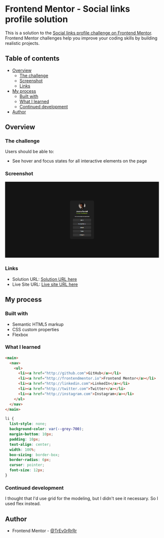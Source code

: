# Frontend Mentor - Social links profile solution

This is a solution to the [Social links profile challenge on Frontend Mentor](https://www.frontendmentor.io/challenges/social-links-profile-UG32l9m6dQ). Frontend Mentor challenges help you improve your coding skills by building realistic projects.

## Table of contents

- [Overview](#overview)
  - [The challenge](#the-challenge)
  - [Screenshot](#screenshot)
  - [Links](#links)
- [My process](#my-process)
  - [Built with](#built-with)
  - [What I learned](#what-i-learned)
  - [Continued development](#continued-development)
- [Author](#author)

## Overview

### The challenge

Users should be able to:

- See hover and focus states for all interactive elements on the page

### Screenshot

![](./screenshot.png)

### Links

- Solution URL: [Solution URL here](https://github.com/TrEv0rRrRr/Social-links-profile)
- Live Site URL: [Live site URL here](https://trev0rrrrr.github.io/Social-links-profile/)

## My process

### Built with

- Semantic HTML5 markup
- CSS custom properties
- Flexbox

### What I learned

```html
<main>
  <nav>
    <ul>
      <li><a href="http://github.com">GitHub</a></li>
      <li><a href="http://frontendmentor.io">Frontend Mentor</a></li>
      <li><a href="http://linkedin.com">LinkedIn</a></li>
      <li><a href="http://twitter.com">Twitter</a></li>
      <li><a href="http://instagram.com">Instagram</a></li>
    </ul>
  </nav>
</main>
```

```css
li {
  list-style: none;
  background-color: var(--grey-700);
  margin-bottom: 10px;
  padding: 10px;
  text-align: center;
  width: 100%;
  box-sizing: border-box;
  border-radius: 6px;
  cursor: pointer;
  font-size: 12px;
}
```

### Continued development

I thought that I'd use grid for the modeling, but I didn't see it necessary. So I used flex instead.

## Author

- Frontend Mentor - [@TrEv0rRrRr](https://www.frontendmentor.io/profile/TrEv0rRrRr)

